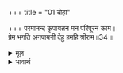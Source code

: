 +++
title = "01 दोहा"

+++
परमानन्द कृपायतन मन परिपूरन काम।  
प्रेम भगति अनपायनी देहु हमहि श्रीराम॥34॥  

<details><summary>मूल</summary>

परमानन्द कृपायतन मन परिपूरन काम।  
प्रेम भगति अनपायनी देहु हमहि श्रीराम॥34॥  
</details>

<details><summary>भावार्थ</summary>

आप परमानन्द स्वरूप, कृपा के धाम और मन की कामनाओं को परिपूर्ण करने वाले हैं। हे श्री रामजी! हमको अपनी अविचल प्रेमाभक्ति दीजिए॥34॥  
</details>



